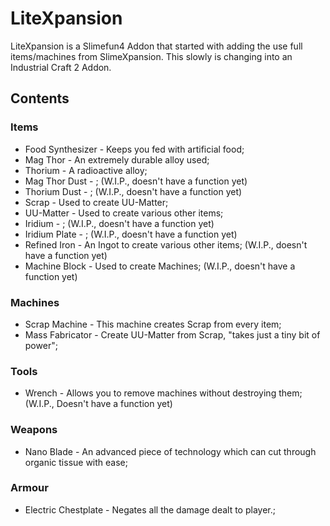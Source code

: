# LiteXpansion
LiteXpansion is a Slimefun4 Addon that started with adding the use full items/machines from SlimeXpansion. This slowly is changing into an Industrial Craft 2 Addon.

## Contents
### Items
- Food Synthesizer - Keeps you fed with artificial food;
- Mag Thor - An extremely durable alloy used;
- Thorium - A radioactive alloy;
- Mag Thor Dust - ; (W.I.P., doesn't have a function yet)
- Thorium Dust - ; (W.I.P., doesn't have a function yet)
- Scrap - Used to create UU-Matter;
- UU-Matter - Used to create various other items;
- Iridium - ; (W.I.P., doesn't have a function yet)
- Iridium Plate - ; (W.I.P., doesn't have a function yet)
- Refined Iron - An Ingot to create various other items; (W.I.P., doesn't have a function yet)
- Machine Block - Used to create Machines; (W.I.P., doesn't have a function yet)

### Machines
- Scrap Machine - This machine creates Scrap from every item;
- Mass Fabricator - Create UU-Matter from Scrap, "takes just a tiny bit of power";

### Tools
- Wrench - Allows you to remove machines without destroying them; (W.I.P., Doesn't have a function yet)

### Weapons
- Nano Blade - An advanced piece of technology which can cut through organic tissue with ease;

### Armour
- Electric Chestplate - Negates all the damage dealt to player.;


